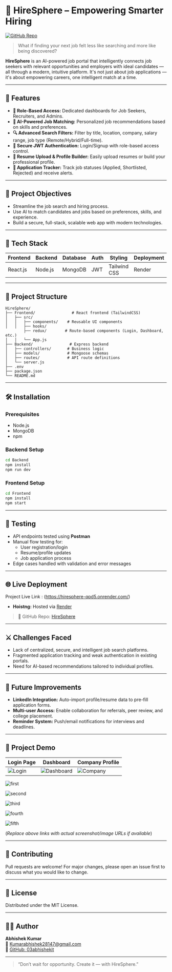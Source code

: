 
# 💼 HireSphere – Empowering Smarter Hiring

[![GitHub Repo](https://img.shields.io/badge/View%20Project-03abhishekit%2FHireSphere-blue?style=for-the-badge&logo=github)](https://github.com/03abhishekit/HireSphere)

> What if finding your next job felt less like searching and more like being discovered?

**HireSphere** is an AI-powered job portal that intelligently connects job seekers with relevant opportunities and employers with ideal candidates — all through a modern, intuitive platform. It's not just about job applications — it's about empowering careers, one intelligent match at a time.

---

## 🚀 Features

- **👤 Role-Based Access:** Dedicated dashboards for Job Seekers, Recruiters, and Admins.
- **🤖 AI-Powered Job Matching:** Personalized job recommendations based on skills and preferences.
- **🔍 Advanced Search Filters:** Filter by title, location, company, salary range, job type (Remote/Hybrid/Full-time).
- **🔐 Secure JWT Authentication:** Login/Signup with role-based access control.
- **📄 Resume Upload & Profile Builder:** Easily upload resumes or build your professional profile.
- **📌 Application Tracker:** Track job statuses (Applied, Shortlisted, Rejected) and receive alerts.

---

## 🎯 Project Objectives

- Streamline the job search and hiring process.
- Use AI to match candidates and jobs based on preferences, skills, and experience.
- Build a secure, full-stack, scalable web app with modern technologies.

---

## 🧠 Tech Stack

| Frontend   | Backend     | Database | Auth     | Styling      | Deployment |
|------------|-------------|----------|----------|--------------|------------|
| React.js   | Node.js     | MongoDB  | JWT      | Tailwind CSS |  Render |

---

## 📂 Project Structure

```
HireSphere/
├── Frontend/                # React frontend (TailwindCSS)
│   ├── src/
│   │   ├── components/    # Reusable UI components
│   │   ├── hooks/
        ├── redux/        # Route-based components (Login, Dashboard, etc.)
│   │   └── App.js
├── Backend/                # Express backend
│   ├── controllers/       # Business logic
│   ├── models/            # Mongoose schemas
│   ├── routes/            # API route definitions
│   └── server.js
├── .env
├── package.json
└── README.md
```

---

## 🛠️ Installation

### Prerequisites

- Node.js
- MongoDB
- npm

### Backend Setup

```bash
cd Backend
npm install
npm run dev
```

### Frontend Setup

```bash
cd Frontend
npm install
npm start
```

---

## 🧪 Testing

- API endpoints tested using **Postman**
- Manual flow testing for:
  - User registration/login
  - Resume/profile updates
  - Job application process
- Edge cases handled with validation and error messages

---

## 🌐 Live Deployment

Project Live Link  :   (https://hiresphere-qpd5.onrender.com/)


- **Hoistng:** Hosted via [Render](https://render.com/)

> 📎 GitHub Repo: [HireSphere](https://github.com/03abhishekit/HireSphere)

---

## ⚔️ Challenges Faced

- Lack of centralized, secure, and intelligent job search platforms.
- Fragmented application tracking and weak authentication in existing portals.
- Need for AI-based recommendations tailored to individual profiles.

---

## 🔮 Future Improvements

- **LinkedIn Integration:** Auto-import profile/resume data to pre-fill application forms.
- **Multi-user Access:** Enable collaboration for referrals, peer review, and college placement.
- **Reminder System:** Push/email notifications for interviews and deadlines.

---

## 🎥 Project Demo

| Login Page | Dashboard | Company Profile |
|------------|-----------|-----------------|
| ![Login](link) | ![Dashboard](link) | ![Company](link) |.

![first](https://github.com/user-attachments/assets/fd46a593-474e-43b8-9a9b-63c28db96518)

![second](https://github.com/user-attachments/assets/06df8b14-f5e2-4f91-8c56-789435fe3851)

![third](https://github.com/user-attachments/assets/66315a56-b9d4-4cad-9073-0e421a3fe44b)

![fourth](https://github.com/user-attachments/assets/16a145c8-6bd8-4b21-b084-08acdbca2e99)

![fifth](https://github.com/user-attachments/assets/1337df17-f7ca-467d-a9b9-804d99da0470)






(*Replace above links with actual screenshot/image URLs if available*)

---

## 🤝 Contributing

Pull requests are welcome! For major changes, please open an issue first to discuss what you would like to change.

---

## 📄 License

Distributed under the MIT License.  

---

## 👨‍💻 Author

**Abhishek Kumar**  
📧 [Kumarabhishek28147@gmail.com](mailto:Kumarabhishek28147@gmail.com)  
🔗 [GitHub: 03abhishekit](https://github.com/03abhishekit)

---

> “Don’t wait for opportunity. Create it — with HireSphere.”
